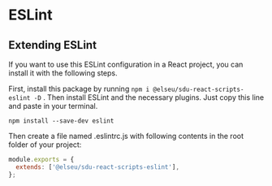# ESLint

## Extending ESLint

If you want to use this ESLint configuration in a React project, you can install it with the following steps.

First, install this package by running `npm i @elseu/sdu-react-scripts-eslint -D` .
Then install ESLint and the necessary plugins. Just copy this line and paste in your terminal.

```
npm install --save-dev eslint
```

Then create a file named .eslintrc.js with following contents in the root folder of your project:

```javascript
module.exports = {
  extends: ['@elseu/sdu-react-scripts-eslint'],
};
```